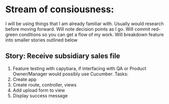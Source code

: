 # Stream of consiousness:
I will be using things that I am already familiar with.  Usually would research before moving forward.
Will note decision points as I go.
Will commit red-green conditions so you can get a flow of my work.
Will breakdown feature into smaller stories outlined below

## Story: Receive subsidiary sales file
1. Feature testing with capybara, if interfacing with QA or Product Owner/Manager would possibly use Cucumber.
Tasks:
1. Create app
1. Create route, controller, views
1. Add upload form to view
1. Display success message
